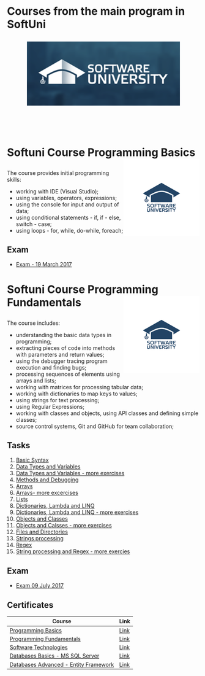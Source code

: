 # <p align="left"> Courses from the main program in SoftUni <p>

<p align="center"><a href="https://softuni.bg/trainings/courses" rel="Courses"><img src="https://github.com/girginchev/SoftUni-Courses/blob/master/ProgrammingBasics/Exam_20170319/Bills/bin/Debug/Software-University-Logo-blue-horizontal.png" alt="Softuni logo" width="400" align="center"></a><p>

<br/>
<br/>
<br/>

# <p align="left">Softuni Course Programming Basics<a href="https://softuni.bg/"><img src="https://github.com/girginchev/SoftUni-Courses/blob/master/ProgrammingBasics/Exam_20170319/Bills/bin/Debug/softUniLogo.png" alt="Softuni logo" width="200" align="right"></a><p>

The course provides initial programming skills:
- working with IDE (Visual Studio);
- using variables, operators, expressions;
- using the console for input and output of data;
- using conditional statements - if, if - else, switch - case;
- using loops - for, while, do-while, foreach;

## Exam

* [Exam - 19 March 2017](https://github.com/girginchev/SoftUni-Courses/tree/master/ProgrammingBasics/Exam_20170319)


# <p align="left">Softuni Course Programming Fundamentals<a href="https://softuni.bg/"><img src="https://github.com/girginchev/SoftUni-Courses/blob/master/ProgrammingBasics/Exam_20170319/Bills/bin/Debug/softUniLogo.png" alt="Softuni logo" width="200" align="right"></a><p>

The course includes:
- understanding the basic data types in programming;
- extracting pieces of code into methods with parameters and return values;
- using the debugger tracing program execution and finding bugs;
- processing sequences of elements using arrays and lists;
- working with matrices for processing tabular data;
- working with dictionaries to map keys to values;
- using strings for text processing;
- using Regular Expressions;
- working with classes and objects, using API classes and defining simple classes;
- source control systems, Git and GitHub for team collaboration;

## Tasks

1. [Basic Syntax](https://github.com/girginchev/SoftUni-Courses/tree/master/ProgrammingFundamentals/Excercises/PF-CsharpIntroAndBasicSyntax-Exercises)
2. [Data Types and Variables](https://github.com/girginchev/SoftUni-Courses/tree/master/ProgrammingFundamentals/Excercises/PF-DataTypesAndVariables-Exercises)
3. [Data Types and Variables - more exercises](https://github.com/girginchev/SoftUni-Courses/tree/master/ProgrammingFundamentals/Excercises/PF-DataTypesAndVariables-More-Exercieses)
4. [Methods and Debugging](https://github.com/girginchev/SoftUni-Courses/tree/master/ProgrammingFundamentals/Excercises/PF-Methods-Exercises)
5. [Arrays](https://github.com/girginchev/SoftUni-Courses/tree/master/ProgrammingFundamentals/Excercises/PF-Array-Exercises)
6.  [Arrays- more excercises](https://github.com/girginchev/SoftUni-Courses/tree/master/ProgrammingFundamentals/Excercises/PF-Array-More-Exercises)
7. [Lists](https://github.com/girginchev/SoftUni-Courses/tree/master/ProgrammingFundamentals/Excercises/PF-List-Exercises)
8. [Dictionaries, Lambda and LINQ](https://github.com/girginchev/SoftUni-Courses/tree/master/ProgrammingFundamentals/Excercises/PF-Dictionaries-Exercises)
9. [Dictionaries, Lambda and LINQ - more exercises](https://github.com/girginchev/SoftUni-Courses/tree/master/ProgrammingFundamentals/Excercises/PF-DictionariesAndLists-More-Exercises)
10. [Objects and Classes](https://github.com/girginchev/SoftUni-Courses/tree/master/ProgrammingFundamentals/Excercises/PF-ClassesAndObjects-Exercises)
11. [Objects and Calsses - more exercises](https://github.com/girginchev/SoftUni-Courses/tree/master/ProgrammingFundamentals/Excercises/PF-ObjectsAndClasses-Files-More-Exercises)
12. [Files and Directories](https://github.com/girginchev/SoftUni-Courses/tree/master/ProgrammingFundamentals/Excercises/PF-FilesDirectoriesExceptions-Exercies)
13. [Strings processing](https://github.com/girginchev/SoftUni-Courses/tree/master/ProgrammingFundamentals/Excercises/PF-StringAndTextProcessing-Exercises)
14. [Regex](https://github.com/girginchev/SoftUni-Courses/tree/master/ProgrammingFundamentals/Excercises/PF-Regex-Excercises)
15. [String processing and Regex - more exercies](https://github.com/girginchev/SoftUni-Courses/tree/master/ProgrammingFundamentals/Excercises/PF-StringAndRegex-More-Exercises)


## Exam

* [Exam 09 July 2017](https://github.com/girginchev/SoftUni-Courses/tree/master/ProgrammingFundamentals/PF-Exam-20170709)


<h2> Certificates </h2>

|**Course**|**Link**|
|---|---|
|<a href="https://softuni.bg/trainings/1559/programming-basics-january-2017" > Programming Basics </a>   | <a href="https://softuni.bg/certificates/details/18076/2ce5b9bd"> Link</a> |
|<a href="https://softuni.bg/trainings/1619/programming-fundamentals-may-2017"> Programming Fundamentals </a>| <a href="https://softuni.bg/certificates/details/21196/263281b7"> Link</a> |
|<a href="https://softuni.bg/trainings/1390/software-technologies-june-2016"> Software Technologies  </a> | <a href="https://softuni.bg/certificates/details/22756/5bc18024"> Link</a> |
|<a href="https://softuni.bg/trainings/1747/databases-basics-mssql-server-september-2017/internal"> Databases Basics - MS SQL Server </a> | <a href="https://softuni.bg/certificates/details/23825/c650a056"> Link</a> |
|<a href="https://softuni.bg/trainings/1741/databases-advanced-entity-framework-october-2017"> Databases Advanced - Entity Framework </a> | <a href="https://softuni.bg/Certificates/Details/49659/5679be39"> Link</a> |
